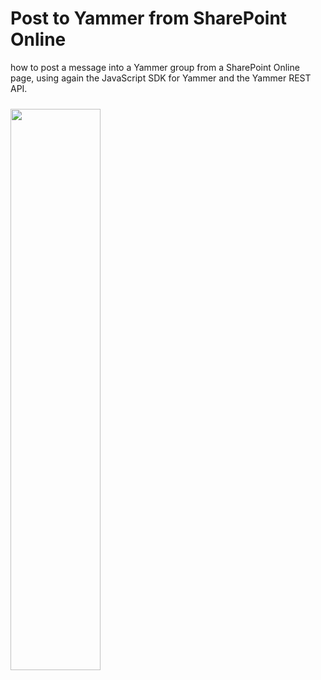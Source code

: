 # Post to Yammer from SharePoint Online

how to post a message into a Yammer group from a SharePoint Online page, using again the JavaScript SDK for Yammer and the Yammer REST API. 

<img border="0" style="width:48%;float:left;margin-right:10px;margin-top:10px;min-width:300px;" src="http://4.bp.blogspot.com/-KiR--y9UPmk/Vi9op8HES7I/AAAAAAAALUk/LYOL3MScOm4/s1600/Programmaticcally%2Bpost%2Ba%2Bmessage%2Bto%2BYammer%2Bfrom%2BSharePoint%2Bon%2Bline%2B-%2Bmarc%2Bcharmois%2B01%2B-%2Bdemo%2B01.png" />
